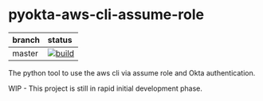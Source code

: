 # pyokta-aws-cli-assume-role

| branch | status |
|:-------|:-------|
| master |[![build](https://travis-ci.org/mijdavis2/pyokta-aws-cli-assume-role.svg?branch=master)](https://travis-ci.org/mijdavis2/pyokta-aws-cli-assume-role)|

The python tool to use the aws cli via assume role and Okta authentication.

WIP - This project is still in rapid initial development phase.
